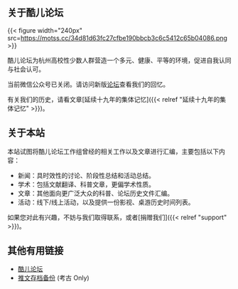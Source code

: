 ## 关于酷儿论坛

{{< figure width="240px" src=https://motss.cc/34d81d63fc27cfbe190bbcb3c6c5412c65b04086.png >}}

酷儿论坛为杭州高校性少数人群营造一个多元、健康、平等的环境，促进自我认同与社会认可。

当前微信公众号已关闭。请访问新版[论坛](https://forum.motss.cc)查看我们的回忆。

有关我们的历史，请看文章[延续十九年的集体记忆]({{< relref "延续十九年的集体记忆" >}})。

## 关于本站

本站试图将酷儿论坛工作组曾经的相关工作以及文章进行汇编，主要包括以下内容：

- 新闻：具时效性的讨论、阶段性总结和活动总结。
- 学术：包括文献翻译、科普文章，更偏学术性质。
- 文章：其他面向更广泛大众的科普、论坛历史文件汇编。
- 活动：线下/线上活动，以及提供一份影视、桌游历史时间列表。

如果您对此有兴趣，不妨与我们取得联系，或者[捐赠我们]({{< relref "support" >}})。

## 其他有用链接

- [酷儿论坛](https://forum.motss.cc)
- [推文存档备份](https://motss.cc/archives/) (考古 Only)

